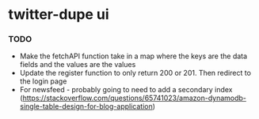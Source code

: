# twitter-dupe ui

### TODO
- Make the fetchAPI function take in a map where the keys are the data fields and the values are the values
- Update the register function to only return 200 or 201. Then redirect to the login page
- For newsfeed - probably going to need to add a secondary index (https://stackoverflow.com/questions/65741023/amazon-dynamodb-single-table-design-for-blog-application)
